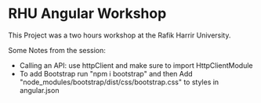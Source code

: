 # RHU Angular Workshop
This Project was a two hours workshop at the Rafik Harrir University.


Some Notes from the session: 
- Calling an API: use httpClient and make sure to import HttpClientModule
- To add Bootstrap run "npm i bootstrap" and then Add "node_modules/bootstrap/dist/css/bootstrap.css" to styles in angular.json
